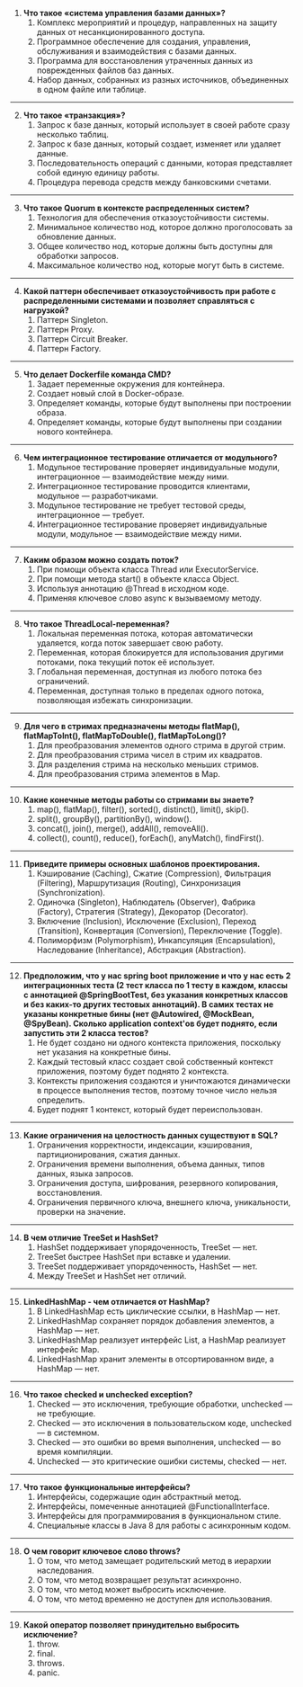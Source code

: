 1. **Что такое «система управления базами данных»?**
    1. Комплекс мероприятий и процедур, направленных на защиту данных от несанкционированного доступа.
    2. Программное обеспечение для создания, управления, обслуживания и взаимодействия с базами данных.
    3. Программа для восстановления утраченных данных из поврежденных файлов баз данных.
    4. Набор данных, собранных из разных источников, объединенных в одном файле или таблице.

---

2. **Что такое «транзакция»?**
    1. Запрос к базе данных, который использует в своей работе сразу несколько таблиц.
    2. Запрос к базе данных, который создает, изменяет или удаляет данные.
    3. Последовательность операций с данными, которая представляет собой единую единицу работы.
    4. Процедура перевода средств между банковскими счетами.

---

3. **Что такое Quorum в контексте распределенных систем?**
    1. Технология для обеспечения отказоустойчивости системы.
    2. Минимальное количество нод, которое должно проголосовать за обновление данных.
    3. Общее количество нод, которые должны быть доступны для обработки запросов.
    4. Максимальное количество нод, которые могут быть в системе.

---

4. **Какой паттерн обеспечивает отказоустойчивость при работе с распределенными системами и позволяет справляться с нагрузкой?**
    1. Паттерн Singleton.
    2. Паттерн Proxy.
    3. Паттерн Circuit Breaker.
    4. Паттерн Factory.

---

5. **Что делает Dockerfile команда CMD?**
    1. Задает переменные окружения для контейнера.
    2. Создает новый слой в Docker-образе.
    3. Определяет команды, которые будут выполнены при построении образа.
    4. Определяет команды, которые будут выполнены при создании нового контейнера.

---

6. **Чем интеграционное тестирование отличается от модульного?**
    1. Модульное тестирование проверяет индивидуальные модули, интеграционное — взаимодействие между ними.
    2. Интеграционное тестирование проводится клиентами, модульное — разработчиками.
    3. Модульное тестирование не требует тестовой среды, интеграционное — требует.
    4. Интеграционное тестирование проверяет индивидуальные модули, модульное — взаимодействие между ними.

---

7. **Каким образом можно создать поток?**
    1. При помощи объекта класса Thread или ExecutorService.
    2. При помощи метода start() в объекте класса Object.
    3. Используя аннотацию @Thread в исходном коде.
    4. Применяя ключевое слово async к вызываемому методу.

---

8. **Что такое ThreadLocal-переменная?**
    1. Локальная переменная потока, которая автоматически удаляется, когда поток завершает свою работу.
    2. Переменная, которая блокируется для использования другими потоками, пока текущий поток её использует.
    3. Глобальная переменная, доступная из любого потока без ограничений.
    4. Переменная, доступная только в пределах одного потока, позволяющая избежать синхронизации.

---

9. **Для чего в стримах предназначены методы flatMap(), flatMapToInt(), flatMapToDouble(), flatMapToLong()?**
    1. Для преобразования элементов одного стрима в другой стрим.
    2. Для преобразования стрима чисел в стрим их квадратов.
    3. Для разделения стрима на несколько меньших стримов.
    4. Для преобразования стрима элементов в Map.

---

10. **Какие конечные методы работы со стримами вы знаете?**
    1. map(), flatMap(), filter(), sorted(), distinct(), limit(), skip().
    2. split(), groupBy(), partitionBy(), window().
    3. concat(), join(), merge(), addAll(), removeAll().
    4. collect(), count(), reduce(), forEach(), anyMatch(), findFirst().

---

11. **Приведите примеры основных шаблонов проектирования.**
    1. Кэширование (Caching), Сжатие (Compression), Фильтрация (Filtering), Маршрутизация (Routing), Синхронизация (Synchronization).
    2. Одиночка (Singleton), Наблюдатель (Observer), Фабрика (Factory), Стратегия (Strategy), Декоратор (Decorator).
    3. Включение (Inclusion), Исключение (Exclusion), Переход (Transition), Конвертация (Conversion), Переключение (Toggle).
    4. Полиморфизм (Polymorphism), Инкапсуляция (Encapsulation), Наследование (Inheritance), Абстракция (Abstraction).

---

12. **Предположим, что у нас spring boot приложение и что у нас есть 2 интеграционных теста (2 тест класса по 1 тесту в каждом, классы с аннотацией @SpringBootTest, без указания конкретных классов и без каких-то других тестовых аннотаций). В самих тестах не указаны конкретные бины (нет @Autowired, @MockBean, @SpyBean). Сколько application context'ов будет поднято, если запустить эти 2 класса тестов?**
    1. Не будет создано ни одного контекста приложения, поскольку нет указания на конкретные бины.
    2. Каждый тестовый класс создает свой собственный контекст приложения, поэтому будет поднято 2 контекста.
    3. Контексты приложения создаются и уничтожаются динамически в процессе выполнения тестов, поэтому точное число нельзя определить.
    4. Будет поднят 1 контекст, который будет переиспользован.

---

13. **Какие ограничения на целостность данных существуют в SQL?**
    1. Ограничения корректности, индексации, кэширования, партиционирования, сжатия данных.
    2. Ограничения времени выполнения, объема данных, типов данных, языка запросов.
    3. Ограничения доступа, шифрования, резервного копирования, восстановления.
    4. Ограничения первичного ключа, внешнего ключа, уникальности, проверки на значение.

---

14. **В чем отличие TreeSet и HashSet?**
    1. HashSet поддерживает упорядоченность, TreeSet — нет.
    2. TreeSet быстрее HashSet при вставке и удалении.
    3. TreeSet поддерживает упорядоченность, HashSet — нет.
    4. Между TreeSet и HashSet нет отличий.

---

15. **LinkedHashMap - чем отличается от HashMap?**
    1. В LinkedHashMap есть циклические ссылки, в HashMap — нет.
    2. LinkedHashMap сохраняет порядок добавления элементов, а HashMap — нет.
    3. LinkedHashMap реализует интерфейс List, а HashMap реализует интерфейс Map.
    4. LinkedHashMap хранит элементы в отсортированном виде, а HashMap — нет.

---

16. **Что такое checked и unchecked exception?**
    1. Checked — это исключения, требующие обработки, unchecked — не требующие.
    2. Checked — это исключения в пользовательском коде, unchecked — в системном.
    3. Checked — это ошибки во время выполнения, unchecked — во время компиляции.
    4. Unchecked — это критические ошибки системы, checked — нет.

---

17. **Что такое функциональные интерфейсы?**
    1. Интерфейсы, содержащие один абстрактный метод.
    2. Интерфейсы, помеченные аннотацией @FunctionalInterface.
    3. Интерфейсы для программирования в функциональном стиле.
    4. Специальные классы в Java 8 для работы с асинхронным кодом.

---

18. **О чем говорит ключевое слово throws?**
    1. О том, что метод замещает родительский метод в иерархии наследования.
    2. О том, что метод возвращает результат асинхронно.
    3. О том, что метод может выбросить исключение.
    4. О том, что метод временно не доступен для использования.

---

19. **Какой оператор позволяет принудительно выбросить исключение?**
    1. throw.
    2. final.
    3. throws.
    4. panic.